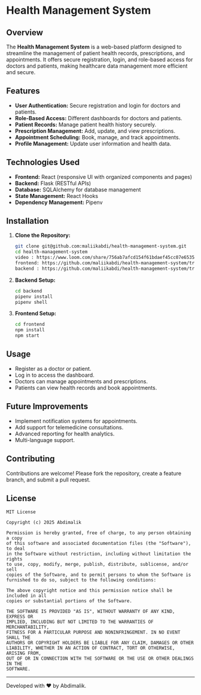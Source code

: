 # Health Management System

## Overview
The **Health Management System** is a web-based platform designed to streamline the management of patient health records, prescriptions, and appointments. It offers secure registration, login, and role-based access for doctors and patients, making healthcare data management more efficient and secure.

## Features
- **User Authentication:** Secure registration and login for doctors and patients.
- **Role-Based Access:** Different dashboards for doctors and patients.
- **Patient Records:** Manage patient health history securely.
- **Prescription Management:** Add, update, and view prescriptions.
- **Appointment Scheduling:** Book, manage, and track appointments.
- **Profile Management:** Update user information and health data.

## Technologies Used
- **Frontend:** React (responsive UI with organized components and pages)
- **Backend:** Flask (RESTful APIs)
- **Database:** SQLAlchemy for database management
- **State Management:** React Hooks
- **Dependency Management:** Pipenv


## Installation
1. **Clone the Repository:**
   ```bash
   git clone git@github.com:maliikabdi/health-management-system.git
   cd health-management-system
   video : https://www.loom.com/share/756ab7afcd154f61bdaef45cc07e6535?sid=13a23ae1-f047-49fd-ba11-fd1c24f31ac6
   frontend: https://github.com/maliikabdi/health-management-system/tree/main/frontend
   backend : https://github.com/maliikabdi/health-management-system/tree/main/backend
   ```

2. **Backend Setup:**
   ```bash
   cd backend
   pipenv install
   pipenv shell
   

3. **Frontend Setup:**
   ```bash
   cd frontend
   npm install
   npm start
   ```

## Usage
- Register as a doctor or patient.
- Log in to access the dashboard.
- Doctors can manage appointments and prescriptions.
- Patients can view health records and book appointments.

## Future Improvements
- Implement notification systems for appointments.
- Add support for telemedicine consultations.
- Advanced reporting for health analytics.
- Multi-language support.

## Contributing
Contributions are welcome! Please fork the repository, create a feature branch, and submit a pull request.

## License

```
MIT License

Copyright (c) 2025 Abdimalik

Permission is hereby granted, free of charge, to any person obtaining a copy
of this software and associated documentation files (the "Software"), to deal
in the Software without restriction, including without limitation the rights
to use, copy, modify, merge, publish, distribute, sublicense, and/or sell
copies of the Software, and to permit persons to whom the Software is
furnished to do so, subject to the following conditions:

The above copyright notice and this permission notice shall be included in all
copies or substantial portions of the Software.

THE SOFTWARE IS PROVIDED "AS IS", WITHOUT WARRANTY OF ANY KIND, EXPRESS OR
IMPLIED, INCLUDING BUT NOT LIMITED TO THE WARRANTIES OF MERCHANTABILITY,
FITNESS FOR A PARTICULAR PURPOSE AND NONINFRINGEMENT. IN NO EVENT SHALL THE
AUTHORS OR COPYRIGHT HOLDERS BE LIABLE FOR ANY CLAIM, DAMAGES OR OTHER
LIABILITY, WHETHER IN AN ACTION OF CONTRACT, TORT OR OTHERWISE, ARISING FROM,
OUT OF OR IN CONNECTION WITH THE SOFTWARE OR THE USE OR OTHER DEALINGS IN THE
SOFTWARE.
```

---
Developed with ❤️ by Abdimalik.

